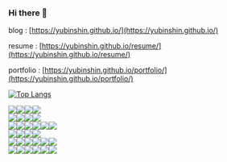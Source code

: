 ### Hi there 👋

blog : [https://yubinshin.github.io/](https://yubinshin.github.io/)

resume : [https://yubinshin.github.io/resume/](https://yubinshin.github.io/resume/)

portfolio : [https://yubinshin.github.io/portfolio/](https://yubinshin.github.io/portfolio/)

[![Top Langs](https://github-readme-stats.vercel.app/api/top-langs/?username=YubinShin&layout=compact)](https://github.com/anuraghazra/github-readme-stats)


<div style="display:flex">
                <img src="https://img.shields.io/badge/javascript-%23323330.svg?style=flat-square&logo=javascript&logoColor=%23F7DF1E"/>
                <img src="https://img.shields.io/badge/typescript-%23007ACC.svg?style=flat-square&logo=typescript&logoColor=white">
                <img src="https://img.shields.io/badge/Python-3776AB?style=flat-square&logo=python&logoColor=white"/>
                <img src="https://img.shields.io/badge/java-%23ED8B00.svg?style=flat-square&logo=openjdk&logoColor=white"/>
</div>
<div style="display:flex">
                <img src="https://img.shields.io/badge/HTML5-E34F26?style=flat-square&logo=HTML5&logoColor=white"/>
                <img src="https://img.shields.io/badge/CSS3-1572B6?style=flat-square&logo=CSS3&logoColor=white"/>
                <img src="https://img.shields.io/badge/React-61DAFB?style=flat-square&logo=React&logoColor=white"/>
                <img src="https://img.shields.io/badge/Next.js-000000?style=flat-square&logo=nextdotjs&logoColor=white"/>   
</div>
<div style="display:flex">
                <img src="https://img.shields.io/badge/Node.js-339933?style=flat-square&logo=Node.js&logoColor=white"/>
                <img src="https://img.shields.io/badge/NestJS-E0234E?style=flat-square&logo=nestjs&logoColor=white"/>
                <img src="https://img.shields.io/badge/FastAPI-009688?style=flat-square&logo=fastapi&logoColor=white"/>
                <img src="https://img.shields.io/badge/SpringBoot-6DB33F?style=flat-square&logo=Spring&logoColor=white">
                <img src="https://img.shields.io/badge/express-000000?style=flat-square&logo=express&logoColor=white"/>
                <img src="https://img.shields.io/badge/mongoose-880000?style=flat-square&logo=mongoose&logoColor=white"/>
</div>
<div style="display:flex">       
                <img src="https://img.shields.io/badge/mongodb-47A248?style=flat-square&logo=mongodb&logoColor=white"/>
                <img src="https://img.shields.io/badge/AmazoneS3-569A31?style=flat-square&logo=amazons3&logoColor=white"/>
                <img src="https://img.shields.io/badge/mysql-4479A1?style=flat-square&logo=mysql&logoColor=white"/>
                <img src="https://img.shields.io/badge/postgres-%23316192.svg?style=flat-square&logo=postgresql&logoColor=white"/>
</div>

<div style="display:flex">
                <img src="https://img.shields.io/badge/Linux-FCC624?style=flat-square&logo=linux&logoColor=white"/>
                <img src="https://img.shields.io/badge/docker-2496ED?style=flat-square&logo=docker&logoColor=white"/>   
                <img src="https://img.shields.io/badge/kubernetes-%23326ce5.svg?style=flat-square&logo=kubernetes&logoColor=white"/>   
                <img src="https://img.shields.io/badge/AWS-%23FF9900.svg?style=flat-square&logo=amazon-aws&logoColor=white"/>
                <img src="https://img.shields.io/badge/googlecloud-4285F4?style=flat-square&logo=googlecloud&logoColor=white"/>              
                <img src="https://img.shields.io/badge/Jest-C21325?style=flat-square&logo=jest&logoColor=white"/>
</div>
<div style="display:flex">
                <img src="https://img.shields.io/badge/IntelliJIDEA-000000.svg?style=flat-square&logo=intellij-idea&logoColor=white"/>                 
                <img src="https://img.shields.io/badge/Visual%20Studio%20Code-0078d7.svg?style=flat-square&logo=visual-studio-code&logoColor=white"/> 
                <img src="https://img.shields.io/badge/Slack-4A154B?style=flat-square&logo=Slack&logoColor=white"/>
                <img src="https://img.shields.io/badge/Discord-5865F2?style=flat-square&logo=Discord&logoColor=white"/>
                <img src="https://img.shields.io/badge/notion-000000?style=flat-square&logo=notion&logoColor=white"/>
                <img src="https://img.shields.io/badge/Figma-F24E1E?style=flat-square&logo=figma&logoColor=white"/>
</div>
